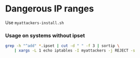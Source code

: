 # Dangerous IP ranges

Use `myattackers-install.sh`

### Usage on systems without ipset

```bash
grep -h "^add" *.ipset | cut -d " " -f 3 | sortip \
    | xargs -L 1 echo iptables -I myattackers -j REJECT -s
```
